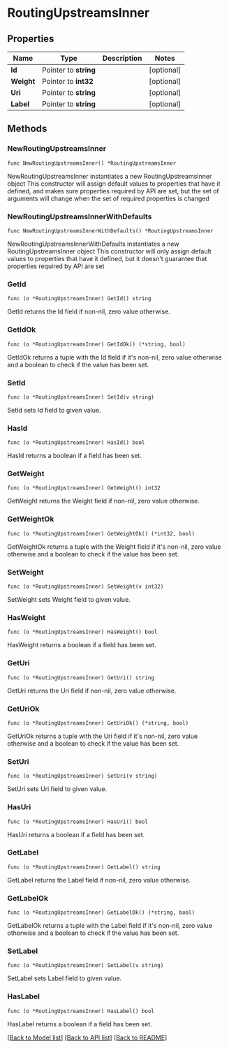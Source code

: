 # RoutingUpstreamsInner

## Properties

Name | Type | Description | Notes
------------ | ------------- | ------------- | -------------
**Id** | Pointer to **string** |  | [optional] 
**Weight** | Pointer to **int32** |  | [optional] 
**Uri** | Pointer to **string** |  | [optional] 
**Label** | Pointer to **string** |  | [optional] 

## Methods

### NewRoutingUpstreamsInner

`func NewRoutingUpstreamsInner() *RoutingUpstreamsInner`

NewRoutingUpstreamsInner instantiates a new RoutingUpstreamsInner object
This constructor will assign default values to properties that have it defined,
and makes sure properties required by API are set, but the set of arguments
will change when the set of required properties is changed

### NewRoutingUpstreamsInnerWithDefaults

`func NewRoutingUpstreamsInnerWithDefaults() *RoutingUpstreamsInner`

NewRoutingUpstreamsInnerWithDefaults instantiates a new RoutingUpstreamsInner object
This constructor will only assign default values to properties that have it defined,
but it doesn't guarantee that properties required by API are set

### GetId

`func (o *RoutingUpstreamsInner) GetId() string`

GetId returns the Id field if non-nil, zero value otherwise.

### GetIdOk

`func (o *RoutingUpstreamsInner) GetIdOk() (*string, bool)`

GetIdOk returns a tuple with the Id field if it's non-nil, zero value otherwise
and a boolean to check if the value has been set.

### SetId

`func (o *RoutingUpstreamsInner) SetId(v string)`

SetId sets Id field to given value.

### HasId

`func (o *RoutingUpstreamsInner) HasId() bool`

HasId returns a boolean if a field has been set.

### GetWeight

`func (o *RoutingUpstreamsInner) GetWeight() int32`

GetWeight returns the Weight field if non-nil, zero value otherwise.

### GetWeightOk

`func (o *RoutingUpstreamsInner) GetWeightOk() (*int32, bool)`

GetWeightOk returns a tuple with the Weight field if it's non-nil, zero value otherwise
and a boolean to check if the value has been set.

### SetWeight

`func (o *RoutingUpstreamsInner) SetWeight(v int32)`

SetWeight sets Weight field to given value.

### HasWeight

`func (o *RoutingUpstreamsInner) HasWeight() bool`

HasWeight returns a boolean if a field has been set.

### GetUri

`func (o *RoutingUpstreamsInner) GetUri() string`

GetUri returns the Uri field if non-nil, zero value otherwise.

### GetUriOk

`func (o *RoutingUpstreamsInner) GetUriOk() (*string, bool)`

GetUriOk returns a tuple with the Uri field if it's non-nil, zero value otherwise
and a boolean to check if the value has been set.

### SetUri

`func (o *RoutingUpstreamsInner) SetUri(v string)`

SetUri sets Uri field to given value.

### HasUri

`func (o *RoutingUpstreamsInner) HasUri() bool`

HasUri returns a boolean if a field has been set.

### GetLabel

`func (o *RoutingUpstreamsInner) GetLabel() string`

GetLabel returns the Label field if non-nil, zero value otherwise.

### GetLabelOk

`func (o *RoutingUpstreamsInner) GetLabelOk() (*string, bool)`

GetLabelOk returns a tuple with the Label field if it's non-nil, zero value otherwise
and a boolean to check if the value has been set.

### SetLabel

`func (o *RoutingUpstreamsInner) SetLabel(v string)`

SetLabel sets Label field to given value.

### HasLabel

`func (o *RoutingUpstreamsInner) HasLabel() bool`

HasLabel returns a boolean if a field has been set.


[[Back to Model list]](../README.md#documentation-for-models) [[Back to API list]](../README.md#documentation-for-api-endpoints) [[Back to README]](../README.md)



